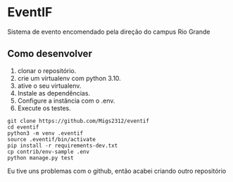 # EventIF

Sistema de evento encomendado pela direção do campus Rio Grande

## Como desenvolver

1. clonar o repositório.
2. crie um virtualenv com python 3.10.
3. ative o seu virtualenv.
4. Instale as dependências.
5. Configure a instância com o .env.
6. Execute os testes.

```console
git clone https://github.com/Migs2312/eventif
cd eventif
python3 -m venv .eventif
source .eventif/bin/activate
pip install -r requirements-dev.txt
cp contrib/env-sample .env
python manage.py test
```

Eu tive uns problemas com o github, então acabei criando outro repositório